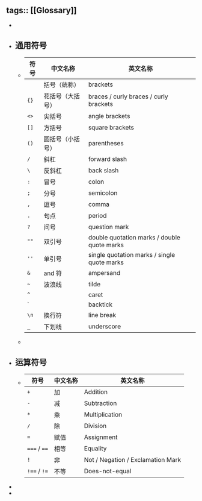 tags:: [[Glossary]]
---

-
- ## 通用符号
	- | 符号 | 中文名称         | 英文名称                                    |
	  | ---- | ---------------- | ------------------------------------------- |
	  |      | 括号（统称）     | brackets                                    |
	  | `{}` | 花括号（大括号） | braces / curly braces / curly brackets               |
	  | `<>` | 尖括号           | angle brackets                              |
	  | `[]` | 方括号           | square brackets                             |
	  | `()` | 圆括号（小括号） | parentheses                                 |
	  | `/`  | 斜杠             | forward slash                               |
	  | `\`  | 反斜杠           | back slash                                  |
	  | `:`  | 冒号             | colon                                       |
	  | `;`  | 分号             | semicolon                                   |
	  | `,`  | 逗号             | comma                                       |
	  | `.`  | 句点             |  period                                       |
	  | `?`  | 问号             | question mark                                       |
	  | `""` | 双引号           | double quotation marks / double quote marks |
	  | `''` | 单引号           | single quotation marks / single quote marks |
	  | `&`  | and 符            | ampersand                                   |
	  | `~`  | 波浪线           | tilde                                   |
	  | `^`  |            | caret                                   |
	  | `  |             | backtick                                   |
	  | `\n` | 换行符           | line break                                  |
	  | `_` | 下划线           | underscore                                |
	-
- ## 运算符号
	- | 符号         | 中文名称 | 英文名称       |
	  | ------------ | -------- | -------------- |
	  | `+`          | 加       | Addition       |
	  | `-`          | 减       | Subtraction    |
	  | `*`          | 乘       | Multiplication |
	  | `/`          | 除       | Division       |
	  | `=`          | 赋值     | Assignment     |
	  | `===` / `==` | 相等     | Equality       |
	  | `!`          | 非       | Not / Negation / Exclamation Mark |
	  | `!==` / `!=` | 不等     | Does-not-equal |
-
-